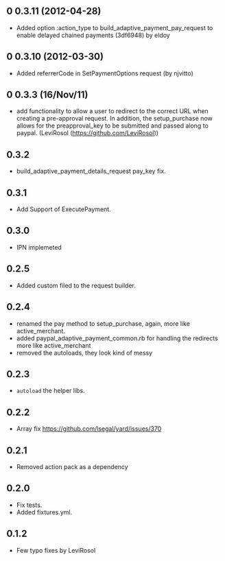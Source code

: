 ## 0 0.3.11 (2012-04-28)

  - Added option :action_type to build_adaptive_payment_pay_request to enable delayed chained payments (3df6948) by eldoy
  
  
## 0 0.3.10 (2012-03-30)

  - Added referrerCode in SetPaymentOptions request (by njvitto)
  
## 0 0.3.3 (16/Nov/11)

  - add functionality to allow a user to redirect to the correct URL
    when creating a pre-approval request. In addition, the
    setup_purchase now allows for the preapproval_key to be submitted
    and passed along to paypal. (LeviRosol (<https://github.com/LeviRosol>))

## 0.3.2

  - build_adaptive_payment_details_request pay_key fix.

## 0.3.1

  - Add Support of ExecutePayment.

## 0.3.0

  - IPN implemeted

## 0.2.5

  - Added custom filed to the request builder.

## 0.2.4

  - renamed the pay method to setup_purchase, again, more like active_merchant.
  - added paypal_adaptive_payment_common.rb for handling the redirects more like active_merchant
  - removed the autoloads, they look kind of messy

## 0.2.3

  - `autoload` the helper libs.

## 0.2.2

  - Array fix https://github.com/lsegal/yard/issues/370

## 0.2.1

   - Removed action pack as a dependency

## 0.2.0

 - Fix tests.
 - Added fixtures.yml.

## 0.1.2

 - Few typo fixes by LeviRosol

